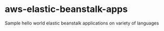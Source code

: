 # aws-elastic-beanstalk-apps
Sample hello world elastic beanstalk applications on variety of languages
